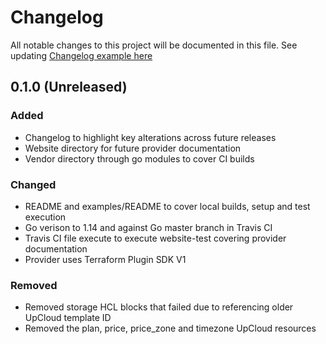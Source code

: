 # Changelog
All notable changes to this project will be documented in this file.
See updating [Changelog example here](https://keepachangelog.com/en/1.0.0/)

## 0.1.0 (Unreleased)

### Added
 - Changelog to highlight key alterations across future releases 
 - Website directory for future provider documentation
 - Vendor directory through go modules to cover CI builds

### Changed
 - README and examples/README to cover local builds, setup and test execution
 - Go verison to 1.14 and against Go master branch in Travis CI
 - Travis CI file execute to execute website-test covering provider documentation
 - Provider uses Terraform Plugin SDK V1
 
### Removed
 - Removed storage HCL blocks that failed due to referencing older UpCloud template ID
 - Removed the plan, price, price_zone and timezone UpCloud resources
 